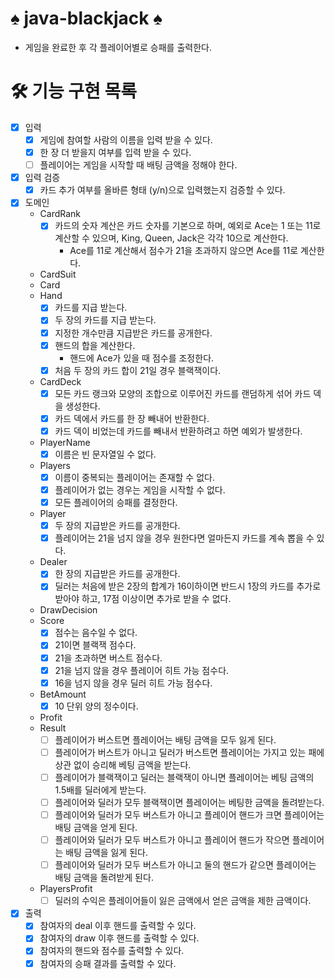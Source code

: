 # ♠️ java-blackjack ♠️

- 게임을 완료한 후 각 플레이어별로 승패를 출력한다.

# 🛠️ 기능 구현 목록

- [x] 입력
    - [x] 게임에 참여할 사람의 이름을 입력 받을 수 있다.
    - [x] 한 장 더 받을지 여부를 입력 받을 수 있다.
    - [ ] 플레이어는 게임을 시작할 때 배팅 금액을 정해야 한다.
- [x] 입력 검증
    - [x] 카드 추가 여부를 올바른 형태 (y/n)으로 입력했는지 검증할 수 있다.
- [x] 도메인
    - CardRank
        - [x] 카드의 숫자 계산은 카드 숫자를 기본으로 하며, 예외로 Ace는 1 또는 11로 계산할 수 있으며, King, Queen, Jack은 각각 10으로 계산한다.
          - Ace를 11로 계산해서 점수가 21을 초과하지 않으면 Ace를 11로 계산한다.
    - CardSuit
    - Card
    - Hand
        - [x] 카드를 지급 받는다.
        - [x] 두 장의 카드를 지급 받는다.
        - [x] 지정한 개수만큼 지급받은 카드를 공개한다.
        - [x] 핸드의 합을 계산한다.
            - 핸드에 Ace가 있을 때 점수를 조정한다.
        - [x] 처음 두 장의 카드 합이 21일 경우 블랙잭이다.
    - CardDeck
        - [x] 모든 카드 랭크와 모양의 조합으로 이루어진 카드를 랜덤하게 섞어 카드 덱을 생성한다.
        - [x] 카드 덱에서 카드를 한 장 빼내어 반환한다.
        - [x] 카드 덱이 비었는데 카드를 빼내서 반환하려고 하면 예외가 발생한다.
    - PlayerName
        - [x] 이름은 빈 문자열일 수 없다.
    - Players
        - [x] 이름이 중복되는 플레이어는 존재할 수 없다.
        - [x] 플레이어가 없는 경우는 게임을 시작할 수 없다.
        - [x] 모든 플레이어의 승패를 결정한다.
    - Player
        - [x] 두 장의 지급받은 카드를 공개한다.
        - [x] 플레이어는 21을 넘지 않을 경우 원한다면 얼마든지 카드를 계속 뽑을 수 있다.
    - Dealer
        - [x] 한 장의 지급받은 카드를 공개한다.
        - [x] 딜러는 처음에 받은 2장의 합계가 16이하이면 반드시 1장의 카드를 추가로 받아야 하고, 17점 이상이면 추가로 받을 수 없다.
    - DrawDecision
    - Score
        - [x] 점수는 음수일 수 없다.
        - [x] 21이면 블랙잭 점수다.
        - [x] 21을 초과하면 버스트 점수다.
        - [x] 21을 넘지 않을 경우 플레이어 히트 가능 점수다.
        - [x] 16을 넘지 않을 경우 딜러 히트 가능 점수다.
    - BetAmount
      - [x] 10 단위 양의 정수이다. 
    - Profit
    - Result
      - [ ] 플레이어가 버스트면 플레이어는 배팅 금액을 모두 잃게 된다.
      - [ ] 플레이어가 버스트가 아니고 딜러가 버스트면 플레이어는 가지고 있는 패에 상관 없이 승리해 베팅 금액을 받는다.
      - [ ] 플레이어가 블랙잭이고 딜러는 블랙잭이 아니면 플레이어는 베팅 금액의 1.5배를 딜러에게 받는다.
      - [ ] 플레이어와 딜러가 모두 블랙잭이면 플레이어는 베팅한 금액을 돌려받는다.
      - [ ] 플레이어와 딜러가 모두 버스트가 아니고 플레이어 핸드가 크면 플레이어는 배팅 금액을 얻게 된다.
      - [ ] 플레이어와 딜러가 모두 버스트가 아니고 플레이어 핸드가 작으면 플레이어는 배팅 금액을 잃게 된다.
      - [ ] 플레이어와 딜러가 모두 버스트가 아니고 둘의 핸드가 같으면 플레이어는 배팅 금액을 돌려받게 된다.
    - PlayersProfit
      - [ ] 딜러의 수익은 플레이어들이 잃은 금액에서 얻은 금액을 제한 금액이다.
- [x] 출력
    - [x] 참여자의 deal 이후 핸드를 출력할 수 있다.
    - [x] 참여자의 draw 이후 핸드를 출력할 수 있다.
    - [x] 참여자의 핸드와 점수를 출력할 수 있다.
    - [x] 참여자의 승패 결과를 출력할 수 있다.
